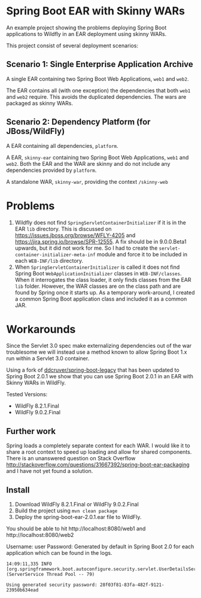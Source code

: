 # Spring Boot EAR with Skinny WARs

An example project showing the problems deploying Spring Boot applications to Wildfly in an EAR deployment using skinny WARs.

This project consist of several deployment scenarios:

## Scenario 1: Single Enterprise Application Archive

A single EAR containing two Spring Boot Web Applications, `web1` and `web2`.

The EAR contains all (with one exception) the dependencies that both `web1` and `web2` require.
This avoids the duplicated dependencies.  The wars are packaged as skinny WARs.

## Scenario 2: Dependency Platform (for JBoss/WildFly)

A EAR containing all dependencies, `platform`.

A EAR, `skinny-ear` containing two Spring Boot Web Applications, `web1` and `web2`.
Both the EAR and the WAR are skinny and do not include any dependencies provided by `platform`.

A standalone WAR, `skinny-war`, providing the context `/skinny-web`

# Problems

1. Wildfly does not find `SpringServletContainerInitializer` if it is in the EAR `lib` directory. This is 
discussed on https://issues.jboss.org/browse/WFLY-4205 and https://jira.spring.io/browse/SPR-12555. A fix should be in 
9.0.0.Beta1 upwards, but it did not work for me.
So I had to create  the `servlet-container-initializer-meta-inf` module and force it to be included in each `WEB-INF/lib` directory.
2. When `SpringServletContainerInitializer` is called it does not find Spring Boot `WebApplicationInitializer` classes in
`WEB-INF/classes`. When it interrogates the class loader, it only finds classes from the EAR `lib` folder. However, the 
WAR classes are on the class path and are found by Spring once it starts up. As a temporary work-around, I created a common Spring Boot
application class and included it as a common JAR.

# Workarounds

Since the Servlet 3.0 spec make externalizing dependencies out of the war troublesome
we will instead use a method known to allow Spring Boot 1.x run within a Servlet 3.0 container.

Using a fork of [ddcruver/spring-boot-legacy](https://github.com/ddcruver/spring-boot-legacy) that has been updated to Spring Boot 2.0.1 
we show that you can use Spring Boot 2.0.1 in an EAR with Skinny WARs in WildFly.

Tested Versions:
- WildFly 8.2.1.Final
- WildFly 9.0.2.Final

## Further work

Spring loads a completely separate context for each WAR. I would like it to share a root context to speed up loading and allow
for shared components. There is an unanswered question on Stack Overflow http://stackoverflow.com/questions/31667392/spring-boot-ear-packaging and
I have not yet found a solution.

## Install

1. Download WildFly 8.2.1.Final or WildFly 9.0.2.Final
2. Build the project using `mvn clean package`
3. Deploy the spring-boot-ear-2.0.1.ear file to WildFly.

You should be able to hit http://localhost:8080/web1 and http://localhost:8080/web2

Username: user
Password: Generated by default in Spring Boot 2.0 for each application which can be found in the logs.

```$log
14:09:11,335 INFO  [org.springframework.boot.autoconfigure.security.servlet.UserDetailsServiceAutoConfiguration] (ServerService Thread Pool -- 79)

Using generated security password: 28f03f81-83fa-482f-9121-23950b634ead

```
